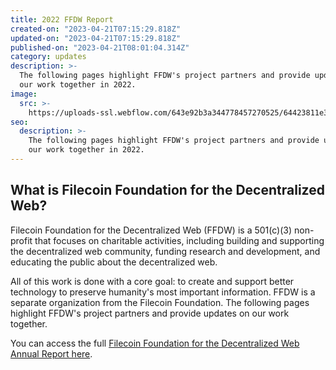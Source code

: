 ```yaml
---
title: 2022 FFDW Report
created-on: "2023-04-21T07:15:29.818Z"
updated-on: "2023-04-21T07:15:29.818Z"
published-on: "2023-04-21T08:01:04.314Z"
category: updates
description: >-
  The following pages highlight FFDW's project partners and provide updates on
  our work together in 2022.
image:
  src: >-
    https://uploads-ssl.webflow.com/643e92b3a344778457270525/64423811e3c08f0a484e3bc4_0206-22-annual-report.png
seo:
  description: >-
    The following pages highlight FFDW's project partners and provide updates on
    our work together in 2022.
---
```


## What is Filecoin Foundation for the Decentralized Web?

Filecoin Foundation for the Decentralized Web (FFDW) is a 501(c)(3) non-profit that focuses on charitable activities, including building and supporting the decentralized web community, funding research and development, and educating the public about the decentralized web.

All of this work is done with a core goal: to create and support better technology to preserve humanity's most important information. FFDW is a separate organization from the Filecoin Foundation. The following pages highlight FFDW's project partners and provide updates on our work together.

You can access the full [Filecoin Foundation for the Decentralized Web Annual Report here](https://fil-foundation.on.fleek.co/hosting/FFDW-2022-Annual-Report.pdf).
